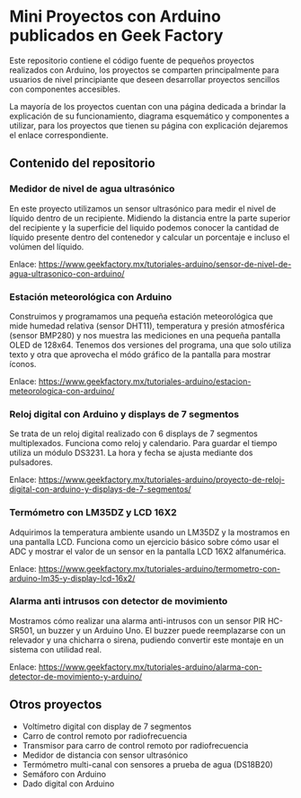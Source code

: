# Mini Proyectos con Arduino publicados en Geek Factory #
Este repositorio contiene el código fuente de pequeños proyectos realizados con Arduino, los proyectos se comparten principalmente para usuarios de nivel principiante que deseen desarrollar proyectos sencillos con componentes accesibles.

La mayoría de los proyectos cuentan con una página dedicada a brindar la explicación de su funcionamiento, diagrama esquemático y componentes a utilizar, para los proyectos que tienen su página con explicación dejaremos el enlace correspondiente.

## Contenido del repositorio ##

### Medidor de nivel de agua ultrasónico ###

En este proyecto utilizamos un sensor ultrasónico para medir el nivel de líquido dentro de un recipiente. Midiendo la distancia entre la parte superior del recipiente y la superficie del liquido podemos conocer la cantidad de líquido presente dentro del contenedor y calcular un porcentaje e incluso el volúmen del líquido.

Enlace: https://www.geekfactory.mx/tutoriales-arduino/sensor-de-nivel-de-agua-ultrasonico-con-arduino/

### Estación meteorológica con Arduino ###

Construimos y programamos una pequeña estación meteorológica que mide humedad relativa (sensor DHT11), temperatura y presión atmosférica (sensor BMP280) y nos muestra las mediciones en una pequeña pantalla OLED de 128x64. Tenemos dos versiones del programa, una que solo utiliza texto y otra que aprovecha el módo gráfico de la pantalla para mostrar íconos.

Enlace: https://www.geekfactory.mx/tutoriales-arduino/estacion-meteorologica-con-arduino/

### Reloj digital con Arduino y displays de 7 segmentos ###

Se trata de un reloj digital realizado con 6 displays de 7 segmentos multiplexados. Funciona como reloj y calendario. Para guardar el tiempo utiliza un módulo DS3231. La hora y fecha se ajusta mediante dos pulsadores.

Enlace: https://www.geekfactory.mx/tutoriales-arduino/proyecto-de-reloj-digital-con-arduino-y-displays-de-7-segmentos/

### Termómetro con LM35DZ y LCD 16X2 ### 

Adquirimos la temperatura ambiente usando un LM35DZ y la mostramos en una pantalla LCD. Funciona como un ejercicio básico sobre cómo usar el ADC y mostrar el valor de un sensor en la pantalla LCD 16X2 alfanumérica.

Enlace: https://www.geekfactory.mx/tutoriales-arduino/termometro-con-arduino-lm35-y-display-lcd-16x2/

### Alarma anti intrusos con detector de movimiento ###

Mostramos cómo realizar una alarma anti-intrusos con un sensor PIR HC-SR501, un buzzer y un Arduino Uno. El buzzer puede reemplazarse con un relevador y una chicharra o sirena, pudiendo convertir este montaje en un sistema con utilidad real.

Enlace: https://www.geekfactory.mx/tutoriales-arduino/alarma-con-detector-de-movimiento-y-arduino/


## Otros proyectos ##

- Voltímetro digital con display de 7 segmentos
- Carro de control remoto por radiofrecuencia
- Transmisor para carro de control remoto por radiofrecuencia
- Medidor de distancia con sensor ultrasónico
- Termómetro multi-canal con sensores a prueba de agua (DS18B20)
- Semáforo con Arduino
- Dado digital con Arduino